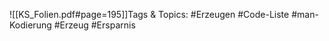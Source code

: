 
![[KS_Folien.pdf#page=195]]Tags & Topics:
   #Erzeugen
   #Code-Liste
   #man-Kodierung
   #Erzeug
   #Ersparnis